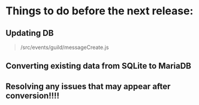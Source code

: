 # Things to do before the next release:

## Updating DB

> /src/events/guild/messageCreate.js

## Converting existing data from SQLite to MariaDB

## Resolving any issues that may appear after conversion!!!!